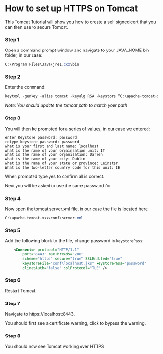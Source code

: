 # How to set up HTTPS on Tomcat

This Tomcat Tutorial will show you how to create a self signed cert that you can then use to secure Tomcat.

### Step 1

Open a command prompt window and navigate to your JAVA_HOME bin folder, in our case:
```java
C:\Program Files\Java\jre1.xxx\bin
```


### Step 2

Enter the command:
```java
keytool -genkey -alias tomcat -keyalg RSA -keystore “C:\apache-tomcat-xxx\conf\localhost.jks”
```
_Note: You should update the tomcat path to match your path_


### Step 3

You will then be prompted for a series of values, in our case we entered:

```
enter Keystore password: password  
retype keystore password: password
what is your first and last name: localhost
what is the name of your orgainsation unit: IT
what is the name of your organisation: Darren
what is the name of your city: Dublin
what is the name of your state or province: Leinster
What is the two-letter country code for this unit: IE
```
When prompted type yes to confirm all is correct.

Next you will be asked to use the same password for <tomcat>
  

### Step 4

Now open the tomcat server.xml file, in our case the file is located here:

```java
C:\apache-tomcat-xxx\conf\server.xml
```

### Step 5

Add the following block to the file, change password in `keystorePass`:

```xml
	<Connector protocol="HTTP/1.1"
		port="8443" maxThreads="200"
		scheme="https" secure="true" SSLEnabled="true"
		keystoreFile="conf\localhost.jks" keystorePass="password"
		clinetAuth="false" sslProtocol="TLS" />
```

### Step 6

Restart Tomcat.


### Step 7

Navigate to https://localhost:8443.

You should first see a certificate warning, click to bypass the warning.


### Step 8

You should now see Tomcat working over HTTPS
